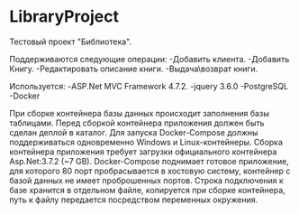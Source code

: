 # LibraryProject

Тестовый проект "Библиотека".

Поддерживаются следующие операции:
-Добавить клиента.
-Добавить Книгу.
-Редактировать описание книги.
-Выдача\возврат книги.

Используется:
-ASP.Net MVC Framework 4.7.2. 
-jquery 3.6.0
-PostgreSQL
-Docker
  
При сборке контейнера базы данных происходит заполнения базы таблицами.
Перед сборкой контейнера приложения должен быть сделан деплой в каталог.
Для запуска Docker-Compose должны поддерживаться одновременно Windows и Linux-контейнеры.
Сборка контейнера приложения требует загрузки официального контейнера Asp.Net:3.7.2 (~7 GB).
Docker-Compose поднимает готовое приложение, для которого 80 порт пробрасывается в хостовую систему, контейнер с базой данных не имеет проброшенных портов.
Строка подключения к базе хранится в отдельном файле, копируется при сборке контейнера, путь к файлу передается посредством переменных окружения.
